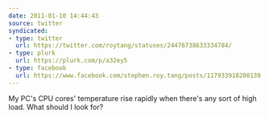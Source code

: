 ```yaml
---
date: 2011-01-10 14:44:43
source: twitter
syndicated:
- type: twitter
  url: https://twitter.com/roytang/statuses/24476738633334784/
- type: plurk
  url: https://plurk.com/p/a32ey5
- type: facebook
  url: https://www.facebook.com/stephen.roy.tang/posts/117933918280139
---
```


My PC's CPU cores' temperature rise rapidly when there's any sort of high load. What should I look for?